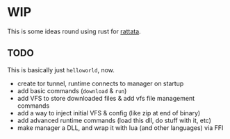 # WIP

This is some ideas round using rust for [rattata](https://github.com/notnullgames/rattata).


## TODO

This is basically just `helloworld`, now.

- create tor tunnel, runtime connects to manager on startup
- add basic commands (`download` & `run`)
- add VFS to store downloaded files & add vfs file management commands
- add a way to inject initial VFS & config (like zip at end of binary)
- add advanced runtime commands (load this dll, do stuff with it, etc)
- make manager a DLL, and wrap it with lua (and other languages) via FFI
